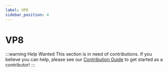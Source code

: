 ```yaml
---
label: VP8
sidebar_position: 4
---
```


# VP8

:::warning Help Wanted
This section is in need of contributions. If you believe you can help, please see our [Contribution Guide](../contribution-guide.md) to get started as a contributor!
:::